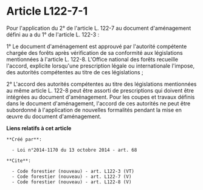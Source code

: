 # Article L122-7-1

Pour l'application du 2° de l'article L. 122-7 au document d'aménagement défini au a du 1° de l'article L. 122-3 :

1° Le document d'aménagement est approuvé par l'autorité compétente chargée des forêts après vérification de sa conformité
aux législations mentionnées à l'article L. 122-8. L'Office national des forêts recueille l'accord, explicite lorsqu'une
prescription légale ou internationale l'impose, des autorités compétentes au titre de ces législations ;

2° L'accord des autorités compétentes au titre des législations mentionnées au même article L. 122-8 peut être assorti de
prescriptions qui doivent être intégrées au document d'aménagement. Pour les coupes et travaux définis dans le document
d'aménagement, l'accord de ces autorités ne peut être subordonné à l'application de nouvelles formalités pendant la mise en
œuvre du document d'aménagement.

**Liens relatifs à cet article**

	**Créé par**:

	  - Loi n°2014-1170 du 13 octobre 2014 - art. 68

	**Cite**:

	  - Code forestier (nouveau) - art. L122-3 (VT)
	  - Code forestier (nouveau) - art. L122-7 (V)
	  - Code forestier (nouveau) - art. L122-8 (V)
